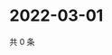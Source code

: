 # 2022-03-01

共 0 条

<!-- BEGIN WEIBO -->
<!-- 最后更新时间 Tue Mar 01 2022 19:00:45 GMT+0800 (China Standard Time) -->

<!-- END WEIBO -->
